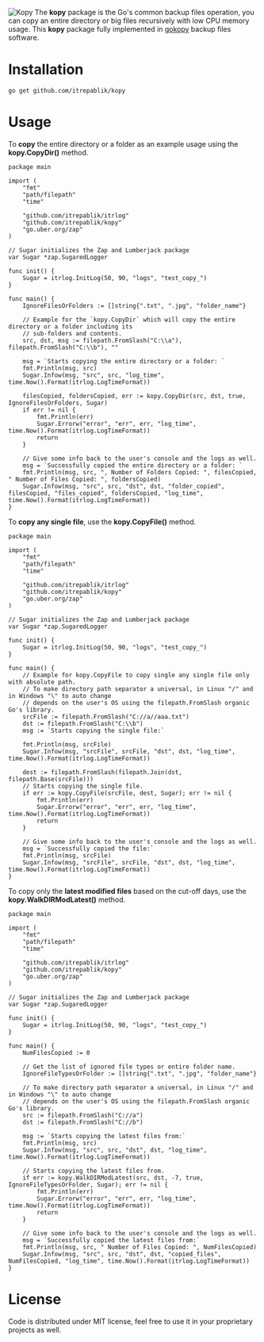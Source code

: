 ![Kopy](https://user-images.githubusercontent.com/58651329/75626348-e4b4d380-5c01-11ea-83bf-19e721932f81.png)
The **kopy** package is the Go's common backup files operation, you can copy an entire directory or big files recursively with low CPU memory usage.  This **kopy** package fully implemented in [gokopy](https://github.com/itrepablik/gokopy) backup files software.

# Installation
```
go get github.com/itrepablik/kopy
```

# Usage
To **copy** the entire directory or a folder as an example usage using the **kopy.CopyDir()** method.
```
package main

import (
	"fmt"
	"path/filepath"
	"time"

	"github.com/itrepablik/itrlog"
	"github.com/itrepablik/kopy"
	"go.uber.org/zap"
)

// Sugar initializes the Zap and Lumberjack package
var Sugar *zap.SugaredLogger

func init() {
	Sugar = itrlog.InitLog(50, 90, "logs", "test_copy_")
}

func main() {
	IgnoreFilesOrFolders := []string{".txt", ".jpg", "folder_name"}

	// Example for the `kopy.CopyDir` which will copy the entire directory or a folder including its
	// sub-folders and contents.
	src, dst, msg := filepath.FromSlash("C:\\a"), filepath.FromSlash("C:\\b"), ""

	msg = `Starts copying the entire directory or a folder: `
	fmt.Println(msg, src)
	Sugar.Infow(msg, "src", src, "log_time", time.Now().Format(itrlog.LogTimeFormat))

	filesCopied, foldersCopied, err := kopy.CopyDir(src, dst, true, IgnoreFilesOrFolders, Sugar)
	if err != nil {
		fmt.Println(err)
		Sugar.Errorw("error", "err", err, "log_time", time.Now().Format(itrlog.LogTimeFormat))
		return
	}

	// Give some info back to the user's console and the logs as well.
	msg = `Successfully copied the entire directory or a folder: `
	fmt.Println(msg, src, ", Number of Folders Copied: ", filesCopied, " Number of Files Copied: ", foldersCopied)
	Sugar.Infow(msg, "src", src, "dst", dst, "folder_copied", filesCopied, "files_copied", foldersCopied, "log_time", time.Now().Format(itrlog.LogTimeFormat))
}
```

To **copy any single file**, use the **kopy.CopyFile()** method.
```
package main

import (
	"fmt"
	"path/filepath"
	"time"

	"github.com/itrepablik/itrlog"
	"github.com/itrepablik/kopy"
	"go.uber.org/zap"
)

// Sugar initializes the Zap and Lumberjack package
var Sugar *zap.SugaredLogger

func init() {
	Sugar = itrlog.InitLog(50, 90, "logs", "test_copy_")
}

func main() {
	// Example for kopy.CopyFile to copy single any single file only with absolute path.
	// To make directory path separator a universal, in Linux "/" and in Windows "\" to auto change
	// depends on the user's OS using the filepath.FromSlash organic Go's library.
	srcFile := filepath.FromSlash("C://a//aaa.txt")
	dst := filepath.FromSlash("C:\\b")
	msg := `Starts copying the single file:`

	fmt.Println(msg, srcFile)
	Sugar.Infow(msg, "srcFile", srcFile, "dst", dst, "log_time", time.Now().Format(itrlog.LogTimeFormat))

	dest := filepath.FromSlash(filepath.Join(dst, filepath.Base(srcFile)))
	// Starts copying the single file.
	if err := kopy.CopyFile(srcFile, dest, Sugar); err != nil {
		fmt.Println(err)
		Sugar.Errorw("error", "err", err, "log_time", time.Now().Format(itrlog.LogTimeFormat))
		return
	}

	// Give some info back to the user's console and the logs as well.
	msg = `Successfully copied the file:`
	fmt.Println(msg, srcFile)
	Sugar.Infow(msg, "srcFile", srcFile, "dst", dst, "log_time", time.Now().Format(itrlog.LogTimeFormat))
}
```

To copy only the **latest modified files** based on the cut-off days, use the **kopy.WalkDIRModLatest()** method.
```
package main

import (
	"fmt"
	"path/filepath"
	"time"

	"github.com/itrepablik/itrlog"
	"github.com/itrepablik/kopy"
	"go.uber.org/zap"
)

// Sugar initializes the Zap and Lumberjack package
var Sugar *zap.SugaredLogger

func init() {
	Sugar = itrlog.InitLog(50, 90, "logs", "test_copy_")
}

func main() {
	NumFilesCopied := 0

	// Get the list of ignored file types or entire folder name.
	IgnoreFileTypesOrFolder := []string{".txt", ".jpg", "folder_name"}

	// To make directory path separator a universal, in Linux "/" and in Windows "\" to auto change
	// depends on the user's OS using the filepath.FromSlash organic Go's library.
	src := filepath.FromSlash("C://a")
	dst := filepath.FromSlash("C://b")

	msg := `Starts copying the latest files from:`
	fmt.Println(msg, src)
	Sugar.Infow(msg, "src", src, "dst", dst, "log_time", time.Now().Format(itrlog.LogTimeFormat))

	// Starts copying the latest files from.
	if err := kopy.WalkDIRModLatest(src, dst, -7, true, IgnoreFileTypesOrFolder, Sugar); err != nil {
		fmt.Println(err)
		Sugar.Errorw("error", "err", err, "log_time", time.Now().Format(itrlog.LogTimeFormat))
		return
	}

	// Give some info back to the user's console and the logs as well.
	msg = `Successfully copied the latest files from:`
	fmt.Println(msg, src, " Number of Files Copied: ", NumFilesCopied)
	Sugar.Infow(msg, "src", src, "dst", dst, "copied_files", NumFilesCopied, "log_time", time.Now().Format(itrlog.LogTimeFormat))
}
```

# License
Code is distributed under MIT license, feel free to use it in your proprietary projects as well.
